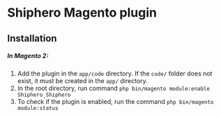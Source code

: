 # Shiphero Magento plugin

## Installation
##### In Magento 2:
1. Add the plugin in the `app/code` directory. If the `code/` folder does not exist, it must be created in the `app/` directory.  
2. In the root directory, run command `php bin/magento module:enable Shiphero_Shiphero`
3. To check if the plugin is enabled, run the command `php bin/magento module:status`